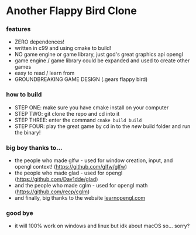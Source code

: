 # Another Flappy Bird Clone

### features
- ZERO dependences!
- written in c99 and using cmake to build!
- NO game engine or game library, just god's great graphics api opengl
- game engine / game library could be expanded and used to create other games
- easy to read / learn from
- GROUNDBREAKING GAME DESIGN (.gears flappy bird)

### how to build
 - STEP ONE: make sure you have cmake install on your computer
 - STEP TWO: git clone the repo and cd into it
 - STEP THREE: enter the command ```cmake build build```
 - STEP FOUR: play the great game by cd in to the *new* build folder and run the binary!

### big boy thanks to...
 - the people who made glfw - used for window creation, input, and opengl context! (https://github.com/glfw/glfw)
 - the people who made glad - used for opengl (https://github.com/Dav1dde/glad)
 - and the people who made cglm - used for opengl math (https://github.com/recp/cglm)
 - and finally, big thanks to the website [learnopengl.com](https://learnopengl.com/)

### good bye
 - it will 100% work on windows and linux but idk about macOS so... sorry?
